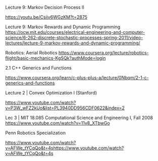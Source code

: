 Lecture 9: Markov Decision Process II

https://youtu.be/Csiiv6WGzKM?t=2875

Lecture 9: Markov Rewards and Dynamic Programming
https://ocw.mit.edu/courses/electrical-engineering-and-computer-science/6-262-discrete-stochastic-processes-spring-2011/video-lectures/lecture-9-markov-rewards-and-dynamic-programming/

Robotics: Aerial Robotics
https://www.coursera.org/lecture/robotics-flight/basic-mechanics-KgSQk?authMode=login

2.1 C++ Generics and Functions

https://www.coursera.org/learn/c-plus-plus-a/lecture/0Nbqm/2-1-c-generics-and-functions

Lecture 2 | Convex Optimization I (Stanford)

https://www.youtube.com/watch?v=P3W_wFZ2kUo&list=PL3940DD956CDF0622&index=2


Lec 3 | MIT 18.085 Computational Science and Engineering I, Fall 2008
https://www.youtube.com/watch?v=11y8_XTbwGo

Penn Robotics Specialization

https://www.youtube.com/watch?v=AFWe_tYCqQo&t=4shttps://www.youtube.com/watch?v=AFWe_tYCqQo&t=4s
